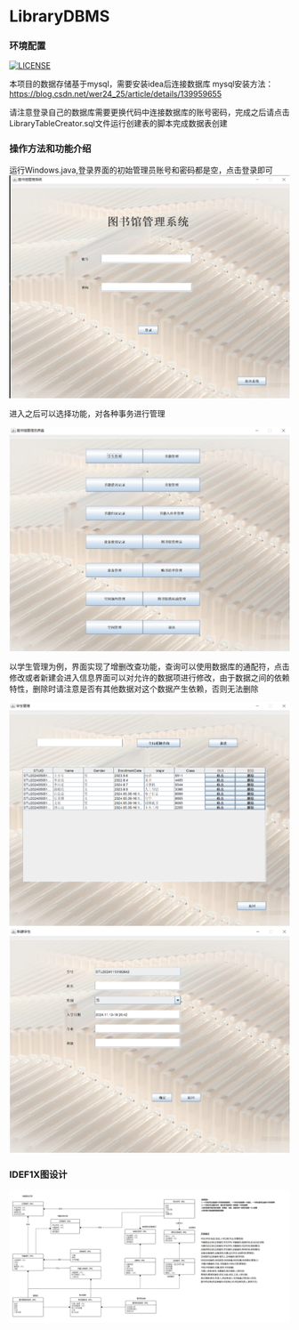 # LibraryDBMS

### 环境配置
[![LICENSE](https://img.shields.io/cocoapods/l/AFNetworking.svg)](https://github.com/ciweiandmao/LibraryDBMS/blob/master/LICENSE)

本项目的数据存储基于mysql，需要安装idea后连接数据库
mysql安装方法：https://blog.csdn.net/wer24_25/article/details/139959655

请注意登录自己的数据库需要更换代码中连接数据库的账号密码，完成之后请点击LibraryTableCreator.sql文件运行创建表的脚本完成数据表创建

### 操作方法和功能介绍

运行Windows.java,登录界面的初始管理员账号和密码都是空，点击登录即可
![img.png](images/img.png)

进入之后可以选择功能，对各种事务进行管理

![img_1.png](images/img_1.png)

以学生管理为例，界面实现了增删改查功能，查询可以使用数据库的通配符，点击修改或者新建会进入信息界面可以对允许的数据项进行修改，由于数据之间的依赖特性，删除时请注意是否有其他数据对这个数据产生依赖，否则无法删除

![img_2.png](images/img_2.png)
![img_3.png](images/img_3.png)

### IDEF1X图设计
![img_4.png](images/img_4.png)
